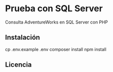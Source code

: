 # Prueba con SQL Server
Consulta AdventureWorks en SQL Server con PHP

## Instalación
cp .env.example .env
composer install
npm install

## Licencia